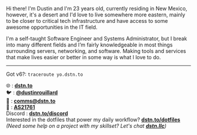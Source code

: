 Hi there! I'm Dustin and I'm 23 years old, currently residing in New Mexico, however, it's a desert and I'd love to live somewhere more eastern, mainly to be closer to critical tech infrastructure and have access to some awesome opportunities in the IT field.

I'm a self-taught Software Engineer and Systems Administrator, but I break into many different fields and I’m fairly knowledgeable in most things surrounding servers, networking, and software. Making tools and services that make lives easier or better in some way is what I love to do.
___

Got v6?: `traceroute yo.dstn.to`

🌐 : [**dstn.to**](https://dstn.to) \
🐦 : [**@dustinrouillard**](https://dstn.to/twitter) \
📧 : [**comms@dstn.to**](mailto://comms@dstn.to) \
📡 : [**AS21761**](https://as21761.net) \
Discord : [**dstn.to/discord**](https://dstn.to/discord) \
Interested in the dotfiles that power my daily workflow? [**dstn.to/dotfiles**](https://dstn.to/dotfiles) \
*(Need some help on a project with my skillset? Let's chat **[dstn.llc](https://dstn.llc)**)*
